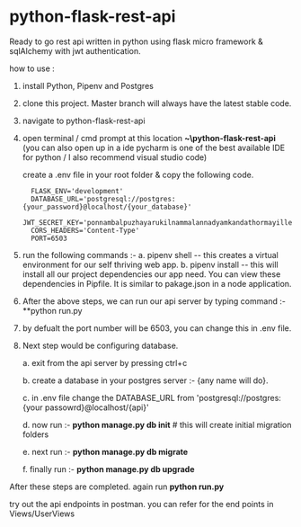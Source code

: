 # python-flask-rest-api
Ready to go rest api written in python using flask micro framework &amp; sqlAlchemy with jwt authentication. 

how to use :

1. install Python, Pipenv and Postgres
2. clone this project. Master branch will always have the latest stable code.
3. navigate to python-flask-rest-api
4. open terminal / cmd prompt at this location **~\python-flask-rest-api** (you can also open up in a ide pycharm is one of the best
   available IDE for python / I also recommend visual studio code)
   
   create a .env file in your root folder & copy the following code.
   
         FLASK_ENV='development'
         DATABASE_URL='postgresql://postgres:{your_password}@localhost/{your_database}'
         JWT_SECRET_KEY='ponnambalpuzhayarukilnammalannadyamkandathormayille'
         CORS_HEADERS='Content-Type'
         PORT=6503
         
   
5. run the following commands :-
    a. pipenv shell -- this creates a virtual environment for our self thriving web app.
    b. pipenv install -- this will install all our project dependencies our app need. You can view these dependencies in Pipfile. It is
       similar to pakage.json in a node application.
6. After the above steps, we can run our api server by typing command :- **python run.py
7. by defualt the port number will be 6503, you can change this in .env file.
8. Next step would be configuring database.

   a. exit from the api server by pressing ctrl+c
   
   b. create a database in your postgres server :- {any name will do}.
   
   c. in .env file change the DATABASE_URL from 'postgresql://postgres:{your passowrd}@localhost/{api}'
   
   d. now run :- **python manage.py db init**      # this will create initial migration folders
   
   e. next run :- **python manage.py db migrate**
   
   f. finally run :- **python manage.py db upgrade**
   
  
 After these steps are completed.
again run **python run.py**

try out the api endpoints in postman. you can refer for the end points in Views/UserViews
